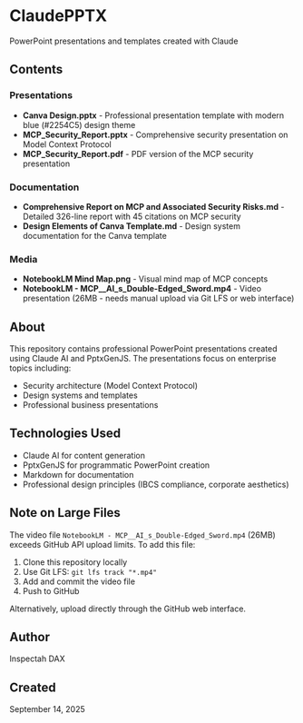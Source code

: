 # ClaudePPTX

PowerPoint presentations and templates created with Claude

## Contents

### Presentations
- **Canva Design.pptx** - Professional presentation template with modern blue (#2254C5) design theme
- **MCP_Security_Report.pptx** - Comprehensive security presentation on Model Context Protocol
- **MCP_Security_Report.pdf** - PDF version of the MCP security presentation

### Documentation
- **Comprehensive Report on MCP and Associated Security Risks.md** - Detailed 326-line report with 45 citations on MCP security
- **Design Elements of Canva Template.md** - Design system documentation for the Canva template

### Media
- **NotebookLM Mind Map.png** - Visual mind map of MCP concepts
- **NotebookLM - MCP__AI_s_Double-Edged_Sword.mp4** - Video presentation (26MB - needs manual upload via Git LFS or web interface)

## About

This repository contains professional PowerPoint presentations created using Claude AI and PptxGenJS. The presentations focus on enterprise topics including:
- Security architecture (Model Context Protocol)
- Design systems and templates
- Professional business presentations

## Technologies Used
- Claude AI for content generation
- PptxGenJS for programmatic PowerPoint creation
- Markdown for documentation
- Professional design principles (IBCS compliance, corporate aesthetics)

## Note on Large Files

The video file `NotebookLM - MCP__AI_s_Double-Edged_Sword.mp4` (26MB) exceeds GitHub API upload limits. To add this file:
1. Clone this repository locally
2. Use Git LFS: `git lfs track "*.mp4"`
3. Add and commit the video file
4. Push to GitHub

Alternatively, upload directly through the GitHub web interface.

## Author

Inspectah DAX

## Created

September 14, 2025